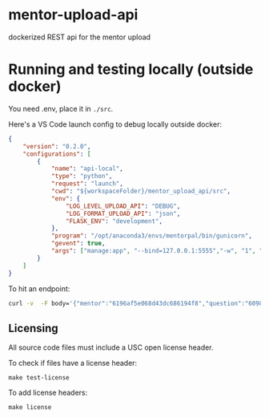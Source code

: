 # mentor-upload-api
dockerized REST api for the mentor upload

# Running and testing locally (outside docker)

You need .env, place it in `./src`.

Here's a VS Code launch config to debug locally outside docker:

```json
{
    "version": "0.2.0",
    "configurations": [
        {
            "name": "api-local",
            "type": "python",
            "request": "launch",
            "cwd": "${workspaceFolder}/mentor_upload_api/src",
            "env": {
                "LOG_LEVEL_UPLOAD_API": "DEBUG",
                "LOG_FORMAT_UPLOAD_API": "json",
                "FLASK_ENV": "development",
            },
            "program": "/opt/anaconda3/envs/mentorpal/bin/gunicorn",
            "gevent": true,
            "args": ["manage:app", "--bind=127.0.0.1:5555","-w", "1", "--timeout=320000"]
        }
    ]
}
```

To hit an endpoint:

```bash
curl -v  -F body='{"mentor":"6196af5e068d43dc686194f8","question":"6098b41257ab183da46cf777"}' -F video=@celery-short.mp4  'http://localhost:5000/upload/answer'
```

## Licensing

All source code files must include a USC open license header.

To check if files have a license header:

```
make test-license
```

To add license headers:

```
make license
```
